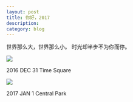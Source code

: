 ```yaml
---
layout: post
title: 你好，2017
description: 
category: blog
---
```

世界那么大，世界那么小。
时光却半步不为你而停。

![](../images/IMG_3363.JPG)

2016 DEC 31 Time Square

![](../images/IMG_3426.JPG)

2017 JAN 1 Central Park
